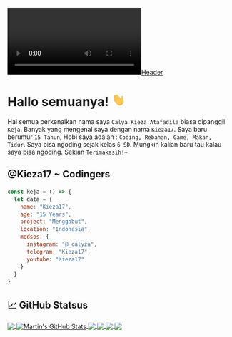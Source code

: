 [![Header](https://github.com/Kieza17/Kieza17/blob/main/%40Kieza17.mp4 "Profile Me")](https://kieza17.github.io/)

# Hallo semuanya! <img src="wave.gif" width="30px">

Hai semua perkenalkan nama saya `Calya Kieza Atafadila` biasa dipanggil `Keja`. Banyak yang mengenal saya dengan nama `Kieza17`. Saya baru berumur `15 Tahun`, Hobi saya adalah : `Coding, Rebahan, Game, Makan, Tidur`. Saya bisa ngoding sejak kelas `6 SD`. Mungkin kalian baru tau kalau saya bisa ngoding. Sekian `Terimakasih!~`

## @Kieza17 ~ Codingers

```js
const keja = () => {
  let data = {
    name: "Kieza17",
    age: "15 Years",
    project: "Menggabut",
    location: "Indonesia",
    medsos: {
      instagram: "@_calyza",
      telegram: "Kieza17",
      youtube: "Kieza17"
    }
  }
}
```

## &#x1f4c8; GitHub Statsus

<a href="https://github.com/MartinHeinz/MartinHeinz">
  <img align="center" src="https://github-readme-stats.vercel.app/api/top-langs/?username=Kieza17&hide=java,html,tex&title_color=ffffff&text_color=c9cacc&icon_color=2bbc8a&bg_color=1d1f21&langs_count=3" />
</a>
<a href="https://github.com/MartinHeinz/MartinHeinz">
  <img align="center" src="https://github-readme-stats.vercel.app/api?username=Kieza17&show_icons=true&line_height=27&count_private=true&title_color=ffffff&text_color=c9cacc&icon_color=2bbc8a&bg_color=1d1f21" alt="Martin's GitHub Stats" />
</a>

<a href="https://github.com/MartinHeinz/python-project-blueprint">
  <img align="center" src="https://github-readme-stats.vercel.app/api/pin/?username=Kieza17&repo=Spamming_WhatsApp_Console&title_color=ffffff&text_color=c9cacc&icon_color=2bbc8a&bg_color=1d1f21" />
</a>
<a href="https://github.com/MartinHeinz/python-project-blueprint">
  <img align="center" src="https://github-readme-stats.vercel.app/api/pin/?username=Kieza17&repo=Spamming_WhatsApp_Console&title_color=ffffff&text_color=c9cacc&icon_color=2bbc8a&bg_color=1d1f21" />
</a>
<a href="https://github.com/MartinHeinz/python-project-blueprint">
  <img align="center" src="https://github-readme-stats.vercel.app/api/pin/?username=Kieza17&repo=Spamming_WhatsApp_Console&title_color=ffffff&text_color=c9cacc&icon_color=2bbc8a&bg_color=1d1f21" />
</a>
<a href="https://github.com/MartinHeinz/python-project-blueprint">
  <img align="center" src="https://github-readme-stats.vercel.app/api/pin/?username=Kieza17&repo=Spamming_WhatsApp_Console&title_color=ffffff&text_color=c9cacc&icon_color=2bbc8a&bg_color=1d1f21" />
</a>
